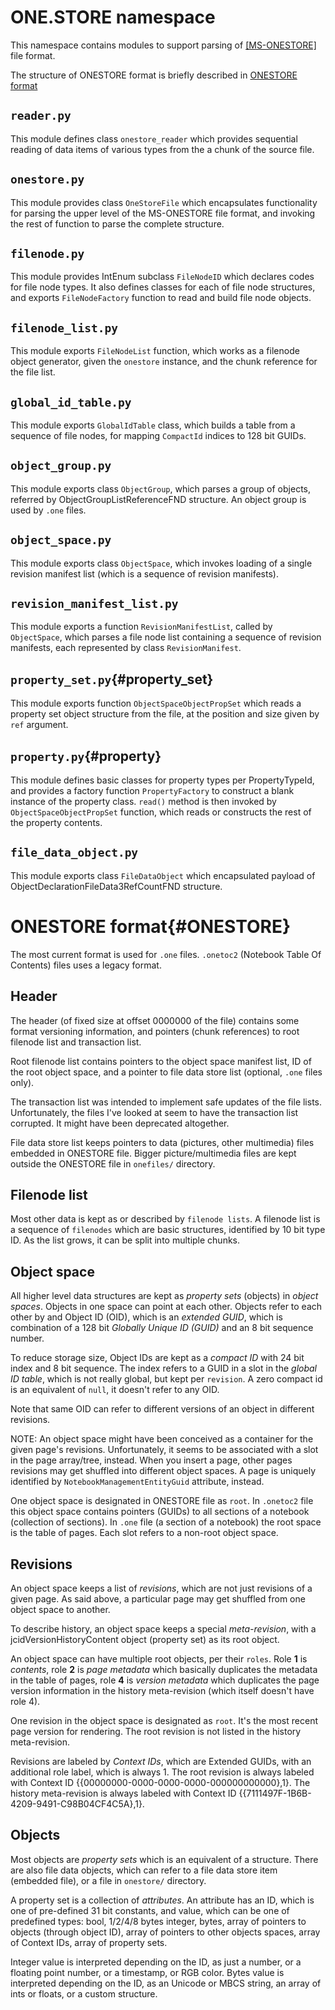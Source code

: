 # ONE.STORE namespace

This namespace contains modules to support parsing of
[[MS-ONESTORE]](https://learn.microsoft.com/en-us/openspecs/office_file_formats/ms-onestore/ae670cd2-4b38-4b24-82d1-87cfb2cc3725)
file format.

The structure of ONESTORE format is briefly described in [ONESTORE format](#ONESTORE)

## `reader.py`

This module defines class `onestore_reader` which provides sequential reading of data items of various types from the a chunk of the source file.

## `onestore.py`

This module provides class `OneStoreFile` which encapsulates functionality for parsing the upper level of the MS-ONESTORE file format,
and invoking the rest of function to parse the complete structure.

## `filenode.py`

This module provides IntEnum subclass `FileNodeID` which declares codes for file node types.
It also defines classes for each of file node structures, and exports `FileNodeFactory` function to read and build file node objects.

## `filenode_list.py`

This module exports `FileNodeList` function, which works as a filenode object generator, given the `onestore` instance,
and the chunk reference for the file list.

## `global_id_table.py`

This module exports `GlobalIdTable` class, which builds a table from a sequence of file nodes, for mapping `CompactId` indices to 128 bit GUIDs.

## `object_group.py`

This module exports class `ObjectGroup`, which parses a group of objects,
referred by ObjectGroupListReferenceFND structure. An object group is used by `.one` files.

## `object_space.py`

This module exports class `ObjectSpace`,
which invokes loading of a single revision manifest list (which is a sequence of revision manifests).

## `revision_manifest_list.py`

This module exports a function `RevisionManifestList`, called by `ObjectSpace`,
which parses a file node list containing a sequence of revision manifests,
each represented by class `RevisionManifest`.

## `property_set.py`{#property_set}

This module exports function `ObjectSpaceObjectPropSet` which reads a property set object structure from the file,
at the position and size given by `ref` argument.

## `property.py`{#property}

This module defines basic classes for property types per PropertyTypeId,
and provides a factory function `PropertyFactory` to construct a blank instance of the property class.
`read()` method is then invoked by `ObjectSpaceObjectPropSet` function, which reads or constructs the rest of the property contents.

## `file_data_object.py`

This module exports class `FileDataObject` which encapsulated payload of ObjectDeclarationFileData3RefCountFND structure.

# ONESTORE format{#ONESTORE}

The most current format is used for `.one` files. `.onetoc2` (Notebook Table Of Contents) files uses a legacy format.

## Header

The header (of fixed size at offset 0000000 of the file) contains some format versioning information,
and pointers (chunk references) to root filenode list and transaction list.

Root filenode list contains pointers to the object space manifest list, ID of the root object space,
and a pointer to file data store list (optional, `.one` files only).

The transaction list was intended to implement safe updates of the file lists.
Unfortunately, the files I've looked at seem to have the transaction list corrupted.
It might have been deprecated altogether.

File data store list keeps pointers to data (pictures, other multimedia) files embedded in ONESTORE file.
Bigger picture/multimedia files are kept outside the ONESTORE file in `onefiles/` directory.

## Filenode list

Most other data is kept as or described by `filenode lists`.
A filenode list is a sequence of `filenodes` which are basic structures,
identified by 10 bit type ID. As the list grows, it can be split into multiple chunks.

## Object space

All higher level data structures are kept as *property sets* (objects) in *object spaces*.
Objects in one space can point at each other. Objects refer to each other by and Object ID (OID),
which is an *extended GUID*,
which is combination of a 128 bit *Globally Unique ID (GUID)* and an 8 bit sequence number.

To reduce storage size, Object IDs are kept as a *compact ID* with 24 bit index and 8 bit sequence.
The index refers to a GUID in a slot in the *global ID table*, which is not really global, but kept per `revision`.
A zero compact id is an equivalent of `null`, it doesn't refer to any OID.

Note that same OID can refer to different versions of an object in different revisions.

NOTE: An object space might have been conceived as a container for the given page's revisions.
Unfortunately, it seems to be associated with a slot in the page array/tree, instead.
When you insert a page, other pages revisions may get shuffled into different object spaces.
A page is uniquely identified by `NotebookManagementEntityGuid` attribute, instead.

One object space is designated in ONESTORE file as `root`.
In `.onetoc2` file this object space contains pointers (GUIDs) to all sections of a notebook (collection of sections).
In `.one` file (a section of a notebook) the root space is the table of pages. Each slot refers to a non-root object space.

## Revisions

An object space keeps a list of *revisions*, which are not just revisions of a given page.
As said above, a particular page may get shuffled from one object space to another.

To describe history, an object space keeps a special *meta-revision*,
with a jcidVersionHistoryContent object (property set) as its root object.

An object space can have multiple root objects, per their `roles`.
Role **1** is *contents*, role **2** is *page metadata* which basically duplicates the metadata in the table of pages,
role **4** is *version metadata* which duplicates the page version information
in the history meta-revision (which itself doesn't have role 4).

One revision in the object space is designated as `root`.
It's the most recent page version for rendering. The root revision is not listed in the history meta-revision.

Revisions are labeled by *Context IDs*, which are Extended GUIDs, with an additional role label, which is always 1.
The root revision is always labeled with Context ID {{00000000-0000-0000-0000-000000000000},1}.
The history meta-revision is always labeled with Context ID {{7111497F-1B6B-4209-9491-C98B04CF4C5A},1}.

## Objects

Most objects are *property sets* which is an equivalent of a structure.
There are also file data objects, which can refer to a file data store item (embedded file),
or a file in `onestore/` directory.

A property set is a collection of *attributes*. An attribute has an ID,
which is one of pre-defined 31 bit constants, and value, which can be one of predefined types:
bool, 1/2/4/8 bytes integer, bytes, array of pointers to objects (through object ID),
array of pointers to other objects spaces, array of Context IDs, array of property sets.

Integer value is interpreted depending on the ID, as just a number, or a floating point number,
or a timestamp, or RGB color.
Bytes value is interpreted depending on the ID, as an Unicode or MBCS string, an array of ints or floats,
or a custom structure.

